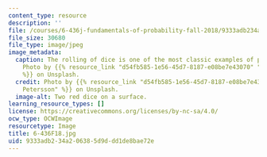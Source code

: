 ```yaml
---
content_type: resource
description: ''
file: /courses/6-436j-fundamentals-of-probability-fall-2018/9333adb234a206385d9ddd1de8bae72e_6-436F18.jpg
file_size: 30680
file_type: image/jpeg
image_metadata:
  caption: The rolling of dice is one of the most classic examples of probability.
    Photo by {{% resource_link "d54fb585-1e56-45d7-8187-e08be7e43070" "Jonathan Petersson"
    %}} on Unsplash.
  credit: Photo by {{% resource_link "d54fb585-1e56-45d7-8187-e08be7e43070" "Jonathan
    Petersson" %}} on Unsplash.
  image-alt: Two red dice on a surface.
learning_resource_types: []
license: https://creativecommons.org/licenses/by-nc-sa/4.0/
ocw_type: OCWImage
resourcetype: Image
title: 6-436F18.jpg
uid: 9333adb2-34a2-0638-5d9d-dd1de8bae72e
---
```

